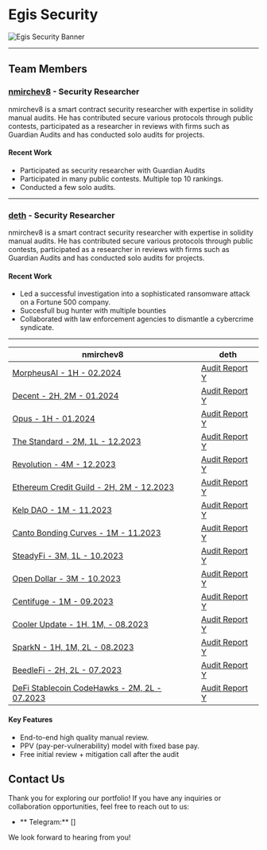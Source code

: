 # Egis Security
![Egis Security Banner](egis_photo.png)

---

## Team Members

### [nmirchev8](https://twitter.com/nmirchev8) - Security Researcher

nmirchev8 is a smart contract security researcher with expertise in solidity manual audits. He has contributed secure various protocols through public contests, participated as a researcher in reviews with firms such as Guardian Audits and has conducted solo audits for projects.

#### Recent Work

- Participated as security researcher with Guardian Audits
- Participated in many public contests. Multiple top 10 rankings.
- Conducted a few solo audits.

---

### [deth](https://twitter.com/dethSCA) - Security Researcher

nmirchev8 is a smart contract security researcher with expertise in solidity manual audits. He has contributed secure various protocols through public contests, participated as a researcher in reviews with firms such as Guardian Audits and has conducted solo audits for projects.


#### Recent Work

- Led a successful investigation into a sophisticated ransomware attack on a Fortune 500 company.
- Succesfull bug hunter with multiple bounties
- Collaborated with law enforcement agencies to dismantle a cybercrime syndicate.

---

| nmirchev8 | deth |
|-----------------------|-----------------------|
| [MorpheusAI - 1H - 02.2024](https://github.com/NicolaMirchev/audits/blob/main/contests/codehawks/morpheusAi.md) | [Audit Report Y](link_to_report_y) |
| [Decent - 2H, 2M - 01.2024](https://github.com/NicolaMirchev/audits/blob/main/contests/codearena/decent.md) | [Audit Report Y](link_to_report_y) |
| [Opus - 1H - 01.2024](https://github.com/NicolaMirchev/audits/blob/main/contests/codearena/opus.md) | [Audit Report Y](link_to_report_y) |
| [The Standard - 2M, 1L - 12.2023](https://github.com/NicolaMirchev/audits/blob/main/contests/codehawks/theStandard.md) | [Audit Report Y](link_to_report_y) |
| [Revolution - 4M - 12.2023](https://github.com/NicolaMirchev/audits/blob/main/contests/codearena/revolution.md) | [Audit Report Y](link_to_report_y) |
| [Ethereum Credit Guild - 2H, 2M - 12.2023](https://github.com/NicolaMirchev/audits/blob/main/contests/codearena/creditGuild.md) | [Audit Report Y](link_to_report_y) |
| [Kelp DAO - 1M - 11.2023](https://github.com/NicolaMirchev/audits/blob/main/contests/codearena/KelpDao.md) | [Audit Report Y](link_to_report_y) |
| [Canto Bonding Curves - 1M - 11.2023](https://github.com/NicolaMirchev/audits/blob/main/contests/codearena/canto1155s.md) | [Audit Report Y](link_to_report_y) |
| [SteadyFi - 3M, 1L - 10.2023](https://github.com/NicolaMirchev/audits/blob/main/contests/codehawks/steadefi.md) | [Audit Report Y](link_to_report_y) |
| [Open Dollar - 3M - 10.2023](https://github.com/NicolaMirchev/audits/blob/main/contests/codearena/opendollar.md) | [Audit Report Y](link_to_report_y) |
| [Centifuge - 1M - 09.2023](https://github.com/NicolaMirchev/audits/blob/main/contests/codearena/centifuge.md) | [Audit Report Y](link_to_report_y) |
| [Cooler Update - 1H, 1M, - 08.2023](https://github.com/NicolaMirchev/audits/blob/main/contests/sherlock/cooler.md) | [Audit Report Y](link_to_report_y) |
| [SparkN - 1H, 1M, 2L - 08.2023](https://github.com/NicolaMirchev/audits/blob/main/contests/codehawks/sparkn.md) | [Audit Report Y](link_to_report_y) |
| [BeedleFi - 2H, 2L - 07.2023](https://github.com/NicolaMirchev/audits/blob/main/contests/codehawks/beedlefi.md) | [Audit Report Y](link_to_report_y) |
| [DeFi Stablecoin CodeHawks - 2M, 2L - 07.2023](https://github.com/NicolaMirchev/audits/blob/main/contests/codehawks/stablecoin.md) | [Audit Report Y](link_to_report_y) |




#### Key Features

- End-to-end high quality manual review.
- PPV (pay-per-vulnerability) model with fixed base pay.
- Free initial review + mitigation call after the audit


## Contact Us

Thank you for exploring our portfolio! If you have any inquiries or collaboration opportunities, feel free to reach out to us:

- ** Telegram:** []

We look forward to hearing from you!
